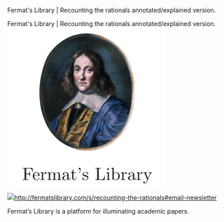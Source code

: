 Fermat's Library | Recounting the rationals annotated/explained version.

Fermat's Library | Recounting the rationals annotated/explained version.
![](../_resources/4bab1fdf8b33abab03b8f96a92c9bdc2.png)

![](../_resources/a734d11d2c68a348eb9fd8de48f677a8.png)http://fermatslibrary.com/s/recounting-the-rationals#email-newsletter

Fermat’s Library is a platform for illuminating academic papers.